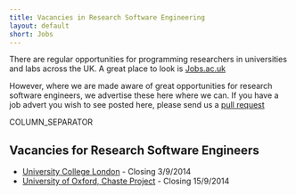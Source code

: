 ```yaml
---
title: Vacancies in Research Software Engineering
layout: default
short: Jobs
---
```


There are regular opportunities for programming researchers in universities and labs across the UK.
A great place to look is [Jobs.ac.uk](http://www.jobs.ac.uk/)

However, where we are made aware of great opportunities for research software engineers, we advertise these here where we can. If you have a job advert you wish to see posted here, please send us a [pull request](https://github.com/UKRSE/UKRSE.github.io) 

COLUMN_SEPARATOR

Vacancies for Research Software Engineers
-----------------------

* [University College London](http://bit.ly/uclrsdhire) - Closing 3/9/2014
* [University of Oxford, Chaste Project](https://www.recruit.ox.ac.uk/pls/hrisliverecruit/erq_jobspec_version_4.jobspec?p_id=114751) - Closing 15/9/2014

